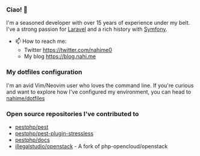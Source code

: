 ### Ciao! 👋

I'm a seasoned developer with over 15 years of experience under my belt. I've a strong passion for [Laravel](https://github.com/laravel/laravel) and a rich history with [Symfony](https://github.com/symfony/symfony).

- 📫 How to reach me:
  - Twitter https://twitter.com/nahime0
  - My blog https://blog.nahi.me

### My dotfiles configuration

I'm an avid Vim/Neovim user who loves the command line. If you're curious and want to explore how I've configured my environment, you can head to 
[nahime/dotfiles](https://github.com/nahime0/dotfiles)

### Open source repositories I've contributed to

- [pestphp/pest](https://github.com/pestphp/pest/commits?author=nahime0)
- [pestphp/pest-plugin-stressless](https://github.com/pestphp/pest-plugin-stressless/commits?author=nahime0)
- [pestphp/docs](https://github.com/pestphp/docs/commits?author=nahime0)
- [illegalstudio/openstack](https://github.com/illegalstudio/openstack/commits?author=nahime0) - A fork of php-opencloud/openstack

<!--
**illegalvuppi/illegalvuppi** is a ✨ _special_ ✨ repository because its `README.md` (this file) appears on your GitHub profile.

Here are some ideas to get you started:

- 🔭 I’m currently working on ...
- 🌱 I’m currently learning ...
- 👯 I’m looking to collaborate on ...
- 🤔 I’m looking for help with ...
- 💬 Ask me about ...
- 📫 How to reach me: ...
- 😄 Pronouns: ...
- ⚡ Fun fact: ...
-->
